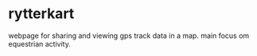# rytterkart
webpage for sharing and viewing gps track data in a map. main focus om equestrian activity.

